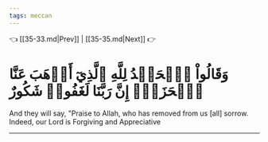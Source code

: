 ```yaml
---
tags: meccan
---
```


👈 [[35-33.md|Prev]] | [[35-35.md|Next]] 👉

# وَقَالُواْ ٱلۡحَمۡدُ لِلَّهِ ٱلَّذِيٓ أَذۡهَبَ عَنَّا ٱلۡحَزَنَۖ إِنَّ رَبَّنَا لَغَفُورٞ شَكُورٌ

And they will say, "Praise to Allah, who has removed from us [all] sorrow. Indeed, our Lord is Forgiving and Appreciative

---

